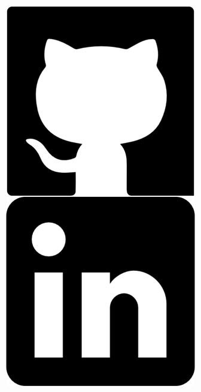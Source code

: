 <!--
**DuruCeren/DuruCeren** is a ✨ _special_ ✨ repository because its `README.md` (this file) appears on your GitHub profile.

Here are some ideas to get you started:

- 🔭 I’m currently working on ...
- 🌱 I’m currently learning ...
- 👯 I’m looking to collaborate on ...
- 🤔 I’m looking for help with ...
- 💬 Ask me about ...
- 📫 How to reach me: ...
- 😄 Pronouns: ...
- ⚡ Fun fact: ...
-->

[![My Github](\github.png)](https://github.com/DuruCeren)
[![My LinkedIn](\linkedin.png)](https://www.linkedin.com/in/duru-ceren-cerit/)

